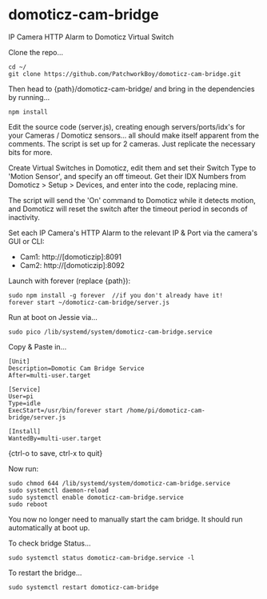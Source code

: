 # domoticz-cam-bridge
IP Camera HTTP Alarm to Domoticz Virtual Switch

Clone the repo...

```
cd ~/
git clone https://github.com/PatchworkBoy/domoticz-cam-bridge.git
```

Then head to {path}/domoticz-cam-bridge/ and bring in the dependencies by running...

```
npm install
```

Edit the source code (server.js), creating enough servers/ports/idx's for your Cameras / Domoticz sensors... all should make itself apparent from the comments. The script is set up for 2 cameras. Just replicate the necessary bits for more.

Create Virtual Switches in Domoticz, edit them and set their Switch Type to 'Motion Sensor', and specify an off timeout. Get their IDX Numbers from Domoticz > Setup > Devices, and enter into the code, replacing mine. 

The script will send the 'On' command to Domoticz while it detects motion, and Domoticz will reset the switch after the timeout period in seconds of inactivity.

Set each IP Camera's HTTP Alarm to the relevant IP & Port via the camera's GUI or CLI:

- Cam1: http://[domoticzip]:8091
- Cam2: http://[domoticzip]:8092

Launch with forever (replace {path}):

```
sudo npm install -g forever  //if you don't already have it!
forever start ~/domoticz-cam-bridge/server.js
```

Run at boot on Jessie via...

```
sudo pico /lib/systemd/system/domoticz-cam-bridge.service
```

Copy & Paste in...
```
[Unit]
Description=Domotic Cam Bridge Service
After=multi-user.target

[Service]
User=pi
Type=idle
ExecStart=/usr/bin/forever start /home/pi/domoticz-cam-bridge/server.js

[Install]
WantedBy=multi-user.target
```

{ctrl-o to save, ctrl-x to quit}

Now run:
```
sudo chmod 644 /lib/systemd/system/domoticz-cam-bridge.service
sudo systemctl daemon-reload
sudo systemctl enable domoticz-cam-bridge.service
sudo reboot
```

You now no longer need to manually start the cam bridge. It should run automatically at boot up.

To check bridge Status...

```
sudo systemctl status domoticz-cam-bridge.service -l
```

To restart the bridge...

```
sudo systemctl restart domoticz-cam-bridge
```
